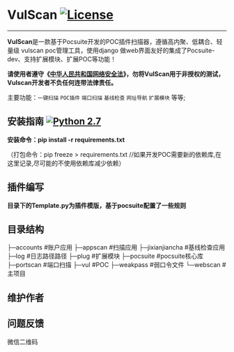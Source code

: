
# VulScan [![License](https://img.shields.io/aur/license/yaourt.svg)](https://github.com/vulscanteam/vulscan/blob/master/LICENSE)
----------

**VulScan**是一款基于Pocsuite开发的POC插件扫描器，遵循高内聚、低耦合、轻量级 vulscan poc管理工具，使用django
做web界面友好的集成了Pocsuite-dev、支持扩展模块、扩展POC等功能！ 

**请使用者遵守《[中华人民共和国网络安全法](http://www.npc.gov.cn/npc/xinwen/2016-11/07/content_2001605.htm)》，勿将VulScan用于非授权的测试，Vulscan开发者不负任何连带法律责任。**

主要功能：`一键扫描` `POC插件` `端口扫描` `基线检查` `网址导航` `扩展模块` 等等;


## 安装指南 [![Python 2.7](https://img.shields.io/badge/python-2.7-yellow.svg)](https://www.python.org/) 

**安装命令：pip install -r requirements.txt**

（打包命令：pip freeze > requirements.txt //如果开发POC需要新的依赖库,在这里记录,尽可能的不使用依赖库减少依赖）

## 插件编写
**目录下的Template.py为插件模版，基于pocsuite配置了一些规则**

## 目录结构

├─accounts 				#账户应用
├─appscan 				#扫描应用
├─jixianjiancha 		#基线检查应用
├─log 					#日志路径路径
├─plug 					#扩展模块
├─pocsuite 				#pocsuite核心库
├─portscan 				#端口扫描
├─vul 					#POC
├─weakpass				#弱口令文件
└─webscan				#主项目

## 维护作者


## 问题反馈

微信二维码

